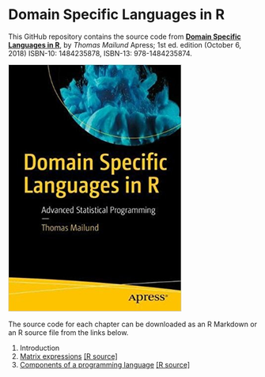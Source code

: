 # Domain Specific Languages in R

This GitHub repository contains the source code from [**Domain Specific Languages in R**](https://amzn.to/2pTdfq5), by *Thomas Mailund* Apress; 1st ed. edition (October 6, 2018)
ISBN-10: 1484235878, ISBN-13: 978-1484235874.

![](cover.jpg)

The source code for each chapter can be downloaded as an R Markdown or an R source file from the links below.

1. Introduction
2. [Matrix expressions](Matrix-expressions/README.md) [[R source]](Matrix-expressions/README.R)
3. [Components of a programming language](Components-of-a-language/README.md) [[R source]](Components-of-a-language/README.R)

